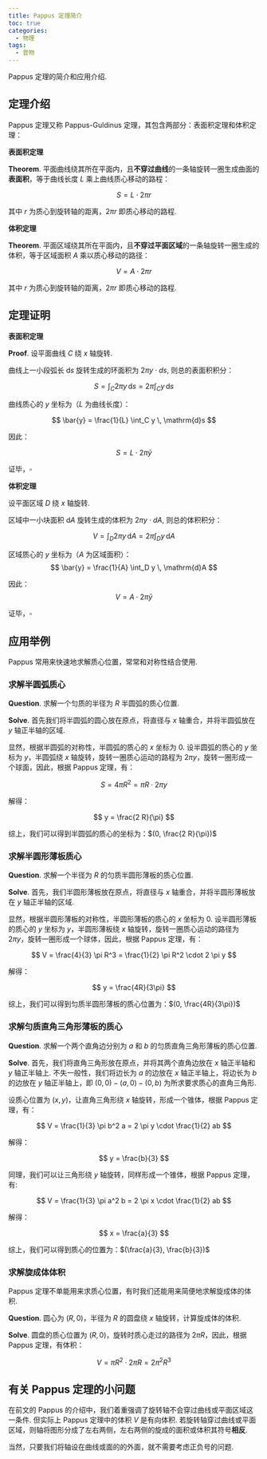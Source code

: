 ```yaml
---
title: Pappus 定理简介
toc: true
categories:
  - 物理
tags:
  - 普物
---
```


Pappus 定理的简介和应用介绍.

<!-- more -->

## 定理介绍

Pappus 定理又称 Pappus-Guldinus 定理，其包含两部分：表面积定理和体积定理：

**表面积定理**

$\mathbf{Theorem}.$ 平面曲线绕其所在平面内，且**不穿过曲线**的一条轴旋转一圈生成曲面的**表面积**，等于曲线长度 $L$ 乘上曲线质心移动的路程：

$$ S = L \cdot 2 \pi r $$

其中 $r$ 为质心到旋转轴的距离，$2 \pi r$ 即质心移动的路程.

**体积定理**

$\mathbf{Theorem}.$ 平面区域绕其所在平面内，且**不穿过平面区域**的一条轴旋转一圈生成的体积，等于区域面积 $A$ 乘以质心移动的路径：

$$ V = A \cdot 2 \pi r $$

其中 $r$ 为质心到旋转轴的距离，$2 \pi r$ 即质心移动的路程.

## 定理证明

**表面积定理**

$\mathbf{Proof}.$ 设平面曲线 $C$ 绕 $x$ 轴旋转.

曲线上一小段弧长 $\mathrm{d}s$ 旋转生成的环面积为 $2\pi y \cdot ds$, 则总的表面积积分：

$$ S = \int_C 2\pi y \, \mathrm{d}s = 2\pi \int_C y \, \mathrm{d}s $$

曲线质心的 $y$ 坐标为（$L$ 为曲线长度）： 

$$ \bar{y} = \frac{1}{L} \int_C y \, \mathrm{d}s $$

因此：

$$ S = L \cdot 2\pi \bar{y} $$

证毕，$\square$

**体积定理**

设平面区域 $D$ 绕 $x$ 轴旋转.

区域中一小块面积 $\mathrm{d}A$ 旋转生成的体积为 $2\pi y \cdot dA$, 则总的体积积分：

$$ V = \int_D 2\pi y \, \mathrm{d}A = 2\pi \int_D y \, \mathrm{d}A $$

区域质心的 $y$ 坐标为（$A$ 为区域面积）： 
$$ \bar{y} = \frac{1}{A} \int_D y \, \mathrm{d}A $$

因此：
$$ V = A \cdot 2\pi \bar{y} $$

证毕，$\square$

## 应用举例

Pappus 常用来快速地求解质心位置，常常和对称性结合使用.

### 求解半圆弧质心

$\mathbf{Question}.$ 求解一个匀质的半径为 $R$ 半圆弧的质心位置.

$\mathbf{Solve}.$ 首先我们将半圆弧的圆心放在原点，将直径与 $x$ 轴重合，并将半圆弧放在 $y$ 轴正半轴的区域. 

显然，根据半圆弧的对称性，半圆弧的质心的 $x$ 坐标为 $0$. 设半圆弧的质心的 $y$ 坐标为 $y$，半圆弧绕 $x$ 轴旋转，旋转一圈质心运动的路程为 $2 \pi y$，旋转一圈形成一个球面，因此，根据 Pappus 定理，有：

$$ S = 4 \pi R^2 = \pi R \cdot 2 \pi y $$

解得：

$$ y = \frac{2 R}{\pi} $$

综上，我们可以得到半圆弧的质心的坐标为：$(0, \frac{2 R}{\pi})$

### 求解半圆形薄板质心

$\mathbf{Question}.$ 求解一个半径为 $R$ 的匀质半圆形薄板的质心位置.

$\mathbf{Solve}.$ 首先，我们半圆形薄板放在原点，将直径与 $x$ 轴重合，并将半圆形薄板放在 $y$ 轴正半轴的区域.

显然，根据半圆形薄板的对称性，半圆形薄板的质心的 $x$ 坐标为 $0$. 设半圆形薄板的质心的 $y$ 坐标为 $y$，半圆形薄板绕 $x$ 轴旋转，旋转一圈质心运动的路径为 $2 \pi y$，旋转一圈形成一个球体，因此，根据 Pappus 定理，有：

$$ V = \frac{4}{3} \pi R^3 = \frac{1}{2} \pi R^2 \cdot 2 \pi y $$

解得：

$$ y = \frac{4R}{3\pi} $$

综上，我们可以得到匀质半圆形薄板的质心位置为：$(0, \frac{4R}{3\pi})$

### 求解匀质直角三角形薄板的质心

$\mathbf{Question}.$ 求解一个两个直角边分别为 $a$ 和 $b$ 的匀质直角三角形薄板的质心位置.

$\mathbf{Solve}.$ 首先，我们将直角三角形放在原点，并将其两个直角边放在 $x$ 轴正半轴和 $y$ 轴正半轴上. 不失一般性，我们将边长为 $a$ 的边放在 $x$ 轴正半轴上，将边长为 $b$ 的边放在 $y$ 轴正半轴上，即 $(0,0) - (a,0) - (0,b)$ 为所求要求质心的直角三角形.

设质心位置为 $(x,y)$，让直角三角形绕 $x$ 轴旋转，形成一个锥体，根据 Pappus 定理，有：

$$ V = \frac{1}{3} \pi b^2 a = 2 \pi y \cdot \frac{1}{2} ab $$

解得：

$$ y = \frac{b}{3} $$

同理，我们可以让三角形绕 $y$ 轴旋转，同样形成一个锥体，根据 Pappus 定理，有:

$$ V = \frac{1}{3} \pi a^2 b = 2 \pi x \cdot \frac{1}{2} ab $$

解得：

$$ x = \frac{a}{3} $$

综上，我们可以得到质心的位置为：$(\frac{a}{3}, \frac{b}{3})$

### 求解旋成体体积

Pappus 定理不单能用来求质心位置，有时我们还能用来简便地求解旋成体的体积.

$\mathbf{Question}.$ 圆心为 $(R,0)$，半径为 $R$ 的圆盘绕 $x$ 轴旋转，计算旋成体的体积.

$\mathbf{Solve}.$ 圆盘的质心位置为 $(R,0)$，旋转时质心走过的路径为 $2 \pi R$，因此，根据 Pappus 定理，有体积：

$$ V = \pi R^2 \cdot 2 \pi R = 2 \pi^2 R^3 $$

## 有关 Pappus 定理的小问题

在前文的 Pappus 的介绍中，我们着重强调了旋转轴不会穿过曲线或平面区域这一条件. 但实际上 Pappus 定理中的体积 $V$ 是有向体积. 若旋转轴穿过曲线或平面区域，则轴将图形分成了左右两侧，左右两侧的旋成的面积或体积其符号**相反**.

当然，只要我们将轴设在曲线或面的的外面，就不需要考虑正负号的问题.
